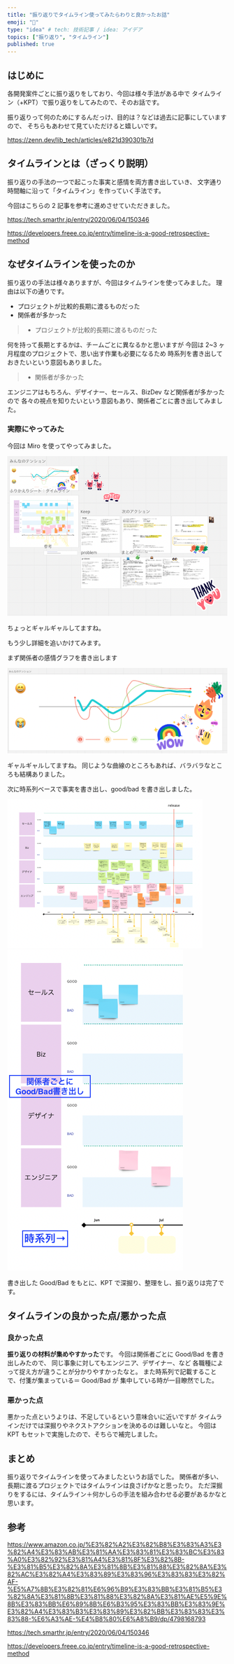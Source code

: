 ```yaml
---
title: "振り返りでタイムライン使ってみたらわりと良かったお話"
emoji: "💬"
type: "idea" # tech: 技術記事 / idea: アイデア
topics: ["振り返り", "タイムライン"]
published: true
---
```


## はじめに

各開発案件ごとに振り返りをしており、今回は様々手法がある中で
タイムライン（+KPT）で振り返りをしてみたので、そのお話です。

振り返りって何のためにするんだっけ、目的は？などは過去に記事にしていますので、
そちらもあわせて見ていただけると嬉しいです。

https://zenn.dev/lib_tech/articles/e821d390301b7d

## タイムラインとは（ざっくり説明）

振り返りの手法の一つで起こった事実と感情を両方書き出していき、
文字通り時間軸に沿って「タイムライン」を作っていく手法です。

今回はこちらの 2 記事を参考に進めさせていただきました。

https://tech.smarthr.jp/entry/2020/06/04/150346

https://developers.freee.co.jp/entry/timeline-is-a-good-retrospective-method

## なぜタイムラインを使ったのか

振り返りの手法は様々ありますが、今回はタイムラインを使ってみました。
理由は以下の通りです。

- プロジェクトが比較的長期に渡るものだった
- 関係者が多かった

> - プロジェクトが比較的長期に渡るものだった

何を持って長期とするかは、チームごとに異なるかと思いますが
今回は 2~3 ヶ月程度のプロジェクトで、思い出す作業も必要になるため
時系列を書き出しておきたいという意図もありました。

> - 関係者が多かった

エンジニアはもちろん、デザイナー、セールス、BizDev など関係者が多かったので
各々の視点を知りたいという意図もあり、関係者ごとに書き出してみました。

### 実際にやってみた

今回は Miro を使ってやってみました。

![](/images/timeline_01.png)

ちょっとギャルギャルしてますね。

もう少し詳細を追いかけてみます。

まず関係者の感情グラフを書き出します

![](/images/timeline_02.png)

ギャルギャルしてますね。
同じような曲線のところもあれば、バラバラなところも結構ありました。

次に時系列ベースで事実を書き出し、good/bad を書き出しました。

![](/images/timeline_03.png)
![](/images/timeline_04.png)

書き出した Good/Bad をもとに、KPT で深掘り、整理をし、振り返りは完了です。

## タイムラインの良かった点/悪かった点

### 良かった点

**振り返りの材料が集めやすかった**です。
今回は関係者ごとに Good/Bad を書き出しみたので、
同じ事象に対してもエンジニア、デザイナー、など
各職種によって捉え方が違うことが分かりやすかったなと。
また時系列で記載することで、付箋が集まっている＝ Good/Bad が
集中している時が一目瞭然でした。

### 悪かった点

悪かった点というよりは、不足しているという意味合いに近いですが
タイムラインだけでは深掘りやネクストアクションを決めるのは難しいなと。
今回は KPT もセットで実施したので、そちらで補完しました。

## まとめ

振り返りでタイムラインを使ってみましたというお話でした。
関係者が多い、長期に渡るプロジェクトではタイムラインは良さげかなと思ったり。
ただ深掘りをするには、タイムライン＋何かしらの手法を組み合わせる必要があるかなと思います。

## 参考

https://www.amazon.co.jp/%E3%82%A2%E3%82%B8%E3%83%A3%E3%82%A4%E3%83%AB%E3%81%AA%E3%83%81%E3%83%BC%E3%83%A0%E3%82%92%E3%81%A4%E3%81%8F%E3%82%8B-%E3%81%B5%E3%82%8A%E3%81%8B%E3%81%88%E3%82%8A%E3%82%AC%E3%82%A4%E3%83%89%E3%83%96%E3%83%83%E3%82%AF-%E5%A7%8B%E3%82%81%E6%96%B9%E3%83%BB%E3%81%B5%E3%82%8A%E3%81%8B%E3%81%88%E3%82%8A%E3%81%AE%E5%9E%8B%E3%83%BB%E6%89%8B%E6%B3%95%E3%83%BB%E3%83%9E%E3%82%A4%E3%83%B3%E3%83%89%E3%82%BB%E3%83%83%E3%83%88-%E6%A3%AE-%E4%B8%80%E6%A8%B9/dp/4798168793

https://tech.smarthr.jp/entry/2020/06/04/150346

https://developers.freee.co.jp/entry/timeline-is-a-good-retrospective-method
